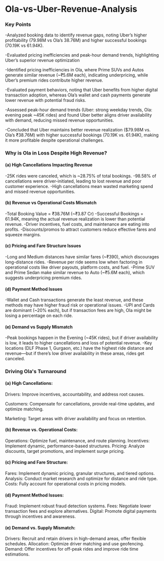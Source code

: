 # Ola-vs-Uber-Revenue-Analysis

### Key Points
-Analyzed booking data to identify revenue gaps, noting Uber’s higher profitability (79.98M vs Ola’s 38.76M) and higher successful bookings (70.19K vs 61.94K). 

-Evaluated pricing inefficiencies and peak-hour demand trends, highlighting Uber’s superior revenue optimization

-Identified pricing inefficiencies in Ola, where Prime SUVs and Autos generate similar revenue (~₹5.6M each), indicating underpricing, while Uber’s premium rides contribute higher revenue.

-Evaluated payment behaviors, noting that Uber benefits from higher digital transaction adoption, whereas Ola’s wallet and cash payments generate lower revenue with potential fraud risks.

-Assessed peak-hour demand trends (Uber: strong weekday trends, Ola: evening peak ~45K rides) and found Uber better aligns driver availability with demand, reducing missed revenue opportunities.

-Concluded that Uber maintains better revenue realization ($79.98M vs. Ola’s ₹38.76M) with higher successful bookings (70.19K vs. 61.94K), making it more profitable despite operational challenges.



### Why is Ola in Loss Despite High Revenue?


#### (a) High Cancellations Impacting Revenue
-25K rides were canceled, which is ~28.75% of total bookings.
-98.58% of cancellations were driver-initiated, leading to lost revenue and poor customer experience.
-High cancellations mean wasted marketing spend and missed revenue opportunities.


#### (b) Revenue vs Operational Costs Mismatch
-Total Booking Value = ₹38.76M (~₹3.87 Cr)
-Successful Bookings = 61.94K, meaning the actual revenue realization is lower than potential revenue.
-Driver incentives, fuel costs, and maintenance are eating into profits.
-Discounts/promos to attract customers reduce effective fares and squeeze margins.


#### (c) Pricing and Fare Structure Issues
-Long and Medium distances have similar fares (~₹390), which discourages long-distance rides.
-Revenue per ride seems low when factoring in operational costs like driver payouts, platform costs, and fuel.
-Prime SUV and Prime Sedan make similar revenue to Auto (~₹5.6M each), which suggests underpricing premium rides.


#### (d) Payment Method Issues
-Wallet and Cash transactions generate the least revenue, and these methods may have higher fraud risk or operational issues.
-UPI and Cards are dominant (~20% each), but if transaction fees are high, Ola might be losing a percentage on each ride.


#### (e) Demand vs Supply Mismatch
-Peak bookings happen in the Evening (~45K rides), but if driver availability is low, it leads to higher cancellations and loss of potential revenue.
-Key locations (DLF Phase 1, Gurgaon, etc.) have the highest ride distance and revenue—but if there’s low driver availability in these areas, rides get canceled.



### Driving Ola's Turnaround


#### (a) High Cancellations:
Drivers: Improve incentives, accountability, and address root causes.

Customers: Compensate for cancellations, provide real-time updates, and optimize matching.

Marketing: Target areas with driver availability and focus on retention.

#### (b) Revenue vs. Operational Costs:
Operations: Optimize fuel, maintenance, and route planning.
Incentives: Implement dynamic, performance-based structures.
Pricing: Analyze discounts, target promotions, and implement surge pricing.

#### (c) Pricing and Fare Structure:
Fares: Implement dynamic pricing, granular structures, and tiered options.
Analysis: Conduct market research and optimize for distance and ride type.
Costs: Fully account for operational costs in pricing models.

#### (d) Payment Method Issues:
Fraud: Implement robust fraud detection systems.
Fees: Negotiate lower transaction fees and explore alternatives.
Digital: Promote digital payments through incentives and awareness.

#### (e) Demand vs. Supply Mismatch:
Drivers: Recruit and retain drivers in high-demand areas, offer flexible schedules.
Allocation: Optimize driver matching and use geofencing.
Demand: Offer incentives for off-peak rides and improve ride time estimations.
